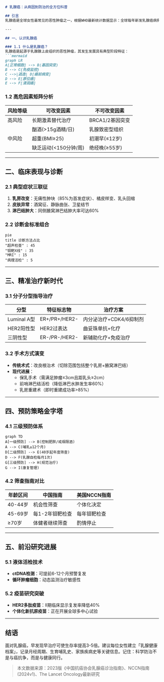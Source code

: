 

```markdown
# 乳腺癌：从病因到防治的全方位科普

## 引言
乳腺癌是全球女性最常见的恶性肿瘤之一，根据WHO最新统计数据显示：全球每年新发乳腺癌病例超过**230万例**，占所有新发癌症病例的**11.7%**。我国国家癌症中心2023年报告指出，乳腺癌已连续8年位居中国女性恶性肿瘤发病率首位。随着医学技术进步，早期乳腺癌的5年生存率已超过**90%**，但公众认知仍存在诸多误区。

---

## 一、认识乳腺癌

### 1.1 什么是乳腺癌？
乳腺癌是起源于乳腺腺上皮组织的恶性肿瘤，其发生发展具有典型阶段特征：
```mermaid
graph LR
A[正常细胞] --> B(基因突变)
B --> C{免疫监控}
C -->|逃逸| D[癌前病变]
D --> E[原位癌]
E --> F[浸润癌]
```

### 1.2 高危因素矩阵分析
| 风险等级 | 可改变因素                 | 不可改变因素               |
|----------|---------------------------|--------------------------|
| 高风险   | 长期激素替代治疗          | BRCA1/2基因突变          |
|          | 酗酒(>15g酒精/日)         | 乳腺致密型组织           |
| 中风险   | 超重(BMI≥25)              | 初潮早(≤12岁)            |
|          | 缺乏运动(<150分钟/周)      | 绝经晚(≥55岁)            |

---

## 二、临床表现与诊断

### 2.1 典型症状三联征
1. **乳房改变**：无痛性肿块（85%为首发症状）、橘皮样变、乳头回缩
2. **皮肤异常**：酒窝征、静脉曲张、卫星结节
3. **淋巴结肿大**：同侧腋窝淋巴结肿大率可达60%

### 2.2 诊断金标准组合
```mermaid
pie
title 诊断方法占比
"超声检查" : 45
"钼靶X线" : 35
"MRI" : 15
"病理活检" : 5
```

---

## 三、精准治疗新时代

### 3.1 分子分型指导治疗
| 分型         | 特征标志物         | 治疗方案                 |
|--------------|-------------------|--------------------------|
| Luminal A型  | ER+/PR+/HER2-     | 内分泌治疗+CDK4/6抑制剂  |
| HER2阳性型   | HER2过表达        | 曲妥珠单抗+化疗          |
| 三阴性型     | ER-/PR-/HER2-     | 新辅助化疗+免疫治疗      |

### 3.2 手术方式演变
- **传统术式**：改良根治术（切除范围包括整个乳房+腋窝淋巴结）
- **现代进展**：
  - 保乳手术（需满足肿瘤≤3cm且距乳头≥2cm）
  - 前哨淋巴结活检（降低淋巴水肿发生率60%）
  - 乳房重建术（即时重建成功率>85%）

---

## 四、预防策略金字塔

### 4.1 三级预防体系
```mermaid
graph TD
A[一级预防] --> B(控制肥胖/戒烟限酒)
A --> C(哺乳≥12个月)
D[二级预防] --> E(40岁起年度筛查)
D --> F(乳腺自检每月1次)
G[三级预防] --> H(规范治疗)
G --> I(康复管理)
```

### 4.2 筛查指南对比
| 年龄区间 | 中国指南                | 美国NCCN指南           |
|----------|-------------------------|------------------------|
| 40-44岁  | 机会性筛查              | 个体化决定             |
| 45-69岁  | 每1-2年钼靶检查         | 每年钼靶检查           |
| ≥70岁    | 体健者继续筛查          | 酌情停止               |

---

## 五、前沿研究进展

### 5.1 液体活检技术
- **ctDNA检测**：可提前6-12个月预警复发
- **循环肿瘤细胞**：动态监测治疗敏感性

### 5.2 疫苗研究突破
- **HER2多肽疫苗**：II期临床显示复发率降低40%
- **个体化新抗原疫苗**：正在开展全球多中心试验

---

## 结语
面对乳腺癌，早发现早治疗可使生存率提高3-5倍。建议每位女性建立「乳腺健康档案」，记录月经周期、生育哺乳史、家族疾病史等关键信息。记住：科学防治不是与癌抗争，而是与健康同行。

> 本文数据来源：2023版《中国抗癌协会乳腺癌诊治指南》、NCCN指南(2024v1)、The Lancet Oncology最新研究
```